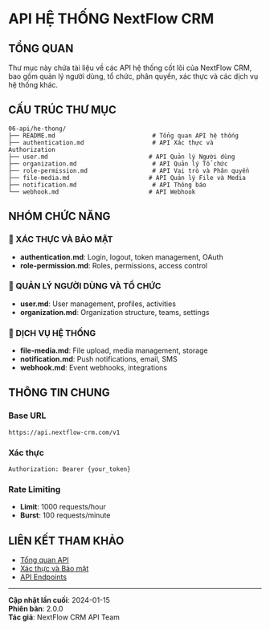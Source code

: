 # API HỆ THỐNG NextFlow CRM

## TỔNG QUAN

Thư mục này chứa tài liệu về các API hệ thống cốt lõi của NextFlow CRM, bao gồm quản lý người dùng, tổ chức, phân quyền, xác thực và các dịch vụ hệ thống khác.

## CẤU TRÚC THƯ MỤC

```
06-api/he-thong/
├── README.md                           # Tổng quan API hệ thống
├── authentication.md                   # API Xác thực và Authorization
├── user.md                            # API Quản lý Người dùng
├── organization.md                     # API Quản lý Tổ chức
├── role-permission.md                  # API Vai trò và Phân quyền
├── file-media.md                      # API Quản lý File và Media
├── notification.md                     # API Thông báo
└── webhook.md                         # API Webhook
```

## NHÓM CHỨC NĂNG

### 🔐 XÁC THỰC VÀ BẢO MẬT
- **authentication.md**: Login, logout, token management, OAuth
- **role-permission.md**: Roles, permissions, access control

### 👥 QUẢN LÝ NGƯỜI DÙNG VÀ TỔ CHỨC
- **user.md**: User management, profiles, activities
- **organization.md**: Organization structure, teams, settings

### 📁 DỊCH VỤ HỆ THỐNG
- **file-media.md**: File upload, media management, storage
- **notification.md**: Push notifications, email, SMS
- **webhook.md**: Event webhooks, integrations

## THÔNG TIN CHUNG

### Base URL
```
https://api.nextflow-crm.com/v1
```

### Xác thực
```http
Authorization: Bearer {your_token}
```

### Rate Limiting
- **Limit**: 1000 requests/hour
- **Burst**: 100 requests/minute

## LIÊN KẾT THAM KHẢO

- [Tổng quan API](../tong-quan-api.md)
- [Xác thực và Bảo mật](../xac-thuc-va-bao-mat.md)
- [API Endpoints](../endpoints/)

---

**Cập nhật lần cuối**: 2024-01-15  
**Phiên bản**: 2.0.0  
**Tác giả**: NextFlow CRM API Team
